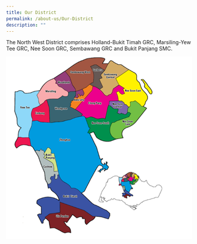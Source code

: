 ```yaml
---
title: Our District
permalink: /about-us/Our-District
description: ""
---
```

<meta name="description" content="Our District">

The North West District comprises Holland-Bukit Timah GRC, Marsiling-Yew Tee GRC, Nee Soon GRC, Sembawang GRC and Bukit Panjang SMC.

![](/images/About%20Us/District.png)
